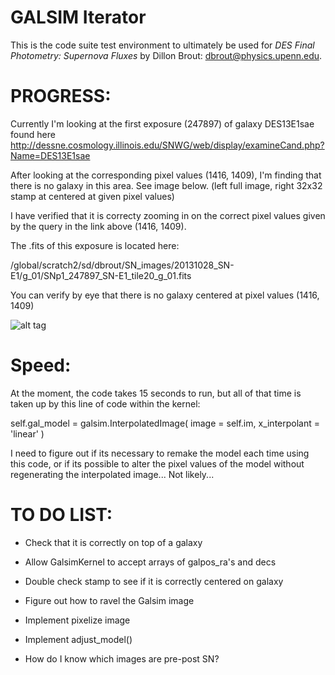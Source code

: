 # GALSIM Iterator

This is the code suite test environment to ultimately be used for
*DES Final Photometry: Supernova Fluxes*
by Dillon Brout: dbrout@physics.upenn.edu.


PROGRESS:
=========

Currently I'm looking at the first exposure (247897) of galaxy DES13E1sae found here http://dessne.cosmology.illinois.edu/SNWG/web/display/examineCand.php?Name=DES13E1sae

After looking at the corresponding pixel values (1416, 1409), I'm finding that there is no galaxy in this area. See image below. (left full image, right 32x32 stamp at centered at given pixel values)

I have verified that it is correcty zooming in on the correct pixel values given by the query in the link above (1416, 1409).

The .fits of this exposure is located here: 

/global/scratch2/sd/dbrout/SN_images/20131028_SN-E1/g_01/SNp1_247897_SN-E1_tile20_g_01.fits

You can verify by eye that there is no galaxy centered at pixel values (1416, 1409)

![alt tag](https://raw.github.com/djbrout/FinalPhot/master/readme_files/update1.png)


Speed:
======

At the moment, the code takes 15 seconds to run, but all of that time is taken up by this line of code within the kernel:

self.gal_model = galsim.InterpolatedImage( image = self.im, x_interpolant = 'linear' )

I need to figure out if its necessary to remake the model each time using this code, or if its possible to alter the pixel values of the model without regenerating the interpolated image... Not likely...


TO DO LIST:
===========
* Check that it is correctly on top of a galaxy

* Allow GalsimKernel to accept arrays of galpos_ra's and decs

* Double check stamp to see if it is correctly centered on galaxy

* Figure out how to ravel the Galsim image

* Implement pixelize image

* Implement adjust_model()

* How do I know which images are pre-post SN?

